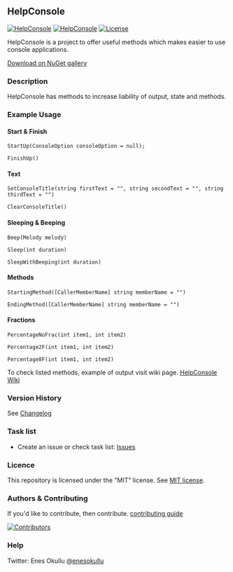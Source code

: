 ## HelpConsole
[![HelpConsole](https://img.shields.io/nuget/v/HelpConsole.svg)](https://www.nuget.org/packages/HelpConsole/) [![HelpConsole](https://img.shields.io/nuget/dt/HelpConsole.svg)](https://www.nuget.org/packages/HelpConsole/) [![License](https://img.shields.io/github/license/meokullu/HelpConsole.svg)](https://github.com/meokullu/HelpConsole/blob/master/LICENSE)

HelpConsole is a project to offer useful methods which makes easier to use console applications.

[Download on NuGet gallery](https://www.nuget.org/packages/HelpConsole/)

### Description

HelpConsole has methods to increase liability of output, state and methods.

### Example Usage

#### Start & Finish
```
StartUp(ConsoleOption consoleOption = null);
```
```
FinishUp()
```
#### Text
```
SetConsoleTitle(string firstText = "", string secondText = "", string thirdText = "")
```
```
ClearConsoleTitle()
```
#### Sleeping & Beeping
```
Beep(Melody melody)
```
```
Sleep(int duration)
```
```
SleepWithBeeping(int duration)
```
#### Methods
```
StartingMethod([CallerMemberName] string memberName = "")
```
```
EndingMethod([CallerMemberName] string memberName = "")
```
#### Fractions
```
PercentageNoFrac(int item1, int item2)
```
```
Percentage2F(int item1, int item2)
```
```
Percentage8F(int item1, int item2)
```

To check listed methods, example of output visit wiki page. [HelpConsole Wiki](https://github.com/meokullu/HelpConsole/wiki)

### Version History
See [Changelog](https://github.com/meokullu/HelpConsole/blob/master/CHANGELOG.md)

### Task list
* Create an issue or check task list: [Issues](https://github.com/meokullu/HelpConsole/issues)

### Licence
This repository is licensed under the "MIT" license. See [MIT license](https://github.com/meokullu/HelpConsole/blob/master/LICENSE).

### Authors & Contributing

If you'd like to contribute, then contribute. [contributing guide](https://github.com/meokullu/HelpConsole/blob/master/CONTRIBUTING.md)

[![Contributors](https://contrib.rocks/image?repo=meokullu/HelpConsole)](https://github.com/meokullu/HelpConsole/graphs/contributors)

### Help
Twitter: Enes Okullu [@enesokullu](https://twitter.com/EnesOkullu)
